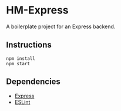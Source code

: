 # HM-Express
A boilerplate project for an Express backend.

## Instructions
    npm install 
    npm start
    
## Dependencies
* [Express](https://expressjs.com/)
* [ESLint](https://eslint.org/)
